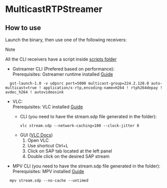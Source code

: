 # MulticastRTPStreamer

## How to use

Launch the binary, then use one of the following receivers:

> [!NOTE]  
> All the CLI receivers have a script inside [scripts folder](./scripts/)

- Gstreamer CLI (Prefered based on performance):</br>
  Prerequisites: Gstreamer runtime installed [Guide](https://gstreamer.freedesktop.org/documentation/installing/index.html?gi-language=c)
```
  gst-launch-1.0 -v udpsrc port=5000 multicast-group=224.2.128.0 auto-multicast=true ! application/x-rtp,encoding-name=H264 ! rtph264depay ! avdec_h264 ! autovideosink
```

- VLC:</br>
  Prerequisites: VLC installed [Guide](https://www.videolan.org/vlc/#download)
  - CLI (you need to have the stream.sdp file generated in the folder):
    ```
    vlc stream.sdp --network-caching=100 --clock-jitter 0
    ```
  - GUI ([VLC Docs](https://prime-5.videolan.me/vlc-user/vlm_files/en/advanced/streaming/sap_session.html#connecting-to-a-sap-stream))
    1. Open VLC
    2. Use shortcut Ctrl+L
    3. Click on SAP tab located at the left panel
    4. Double click on the desired SAP stream  

- MPV CLI (you need to have the stream.sdp file generated in the folder):</br>
  Prerequisites: MPV installed [Guide](https://mpv.io/installation/)
```
  mpv stream.sdp --no-cache --untimed
```
